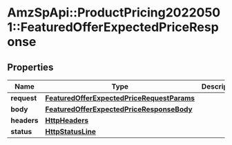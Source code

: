 # AmzSpApi::ProductPricing20220501::FeaturedOfferExpectedPriceResponse

## Properties
Name | Type | Description | Notes
------------ | ------------- | ------------- | -------------
**request** | [**FeaturedOfferExpectedPriceRequestParams**](FeaturedOfferExpectedPriceRequestParams.md) |  | 
**body** | [**FeaturedOfferExpectedPriceResponseBody**](FeaturedOfferExpectedPriceResponseBody.md) |  | [optional] 
**headers** | [**HttpHeaders**](HttpHeaders.md) |  | 
**status** | [**HttpStatusLine**](HttpStatusLine.md) |  | 

